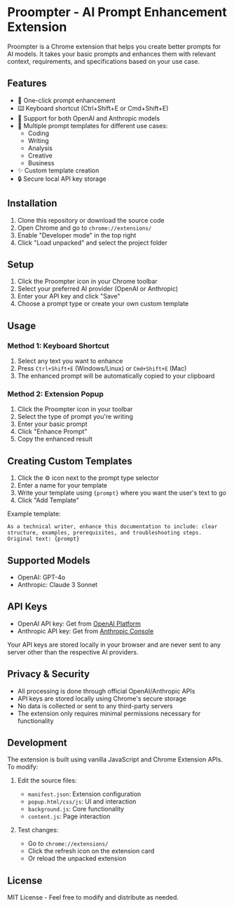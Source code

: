# Proompter - AI Prompt Enhancement Extension

Proompter is a Chrome extension that helps you create better prompts for AI models. It takes your basic prompts and enhances them with relevant context, requirements, and specifications based on your use case.

## Features

- 🚀 One-click prompt enhancement
- ⌨️ Keyboard shortcut (Ctrl+Shift+E or Cmd+Shift+E)
- 🔄 Support for both OpenAI and Anthropic models
- 📝 Multiple prompt templates for different use cases:
  - Coding
  - Writing
  - Analysis
  - Creative
  - Business
- ✨ Custom template creation
- 🔒 Secure local API key storage

## Installation

1. Clone this repository or download the source code
2. Open Chrome and go to `chrome://extensions/`
3. Enable "Developer mode" in the top right
4. Click "Load unpacked" and select the project folder

## Setup

1. Click the Proompter icon in your Chrome toolbar
2. Select your preferred AI provider (OpenAI or Anthropic)
3. Enter your API key and click "Save"
4. Choose a prompt type or create your own custom template

## Usage

### Method 1: Keyboard Shortcut
1. Select any text you want to enhance
2. Press `Ctrl+Shift+E` (Windows/Linux) or `Cmd+Shift+E` (Mac)
3. The enhanced prompt will be automatically copied to your clipboard

### Method 2: Extension Popup
1. Click the Proompter icon in your toolbar
2. Select the type of prompt you're writing
3. Enter your basic prompt
4. Click "Enhance Prompt"
5. Copy the enhanced result

## Creating Custom Templates

1. Click the ⚙️ icon next to the prompt type selector
2. Enter a name for your template
3. Write your template using `{prompt}` where you want the user's text to go
4. Click "Add Template"

Example template:
```
As a technical writer, enhance this documentation to include: clear structure, examples, prerequisites, and troubleshooting steps. Original text: {prompt}
```

## Supported Models

- OpenAI: GPT-4o
- Anthropic: Claude 3 Sonnet

## API Keys

- OpenAI API key: Get from [OpenAI Platform](https://platform.openai.com/api-keys)
- Anthropic API key: Get from [Anthropic Console](https://console.anthropic.com/)

Your API keys are stored locally in your browser and are never sent to any server other than the respective AI providers.

## Privacy & Security

- All processing is done through official OpenAI/Anthropic APIs
- API keys are stored locally using Chrome's secure storage
- No data is collected or sent to any third-party servers
- The extension only requires minimal permissions necessary for functionality

## Development

The extension is built using vanilla JavaScript and Chrome Extension APIs. To modify:

1. Edit the source files:
   - `manifest.json`: Extension configuration
   - `popup.html/css/js`: UI and interaction
   - `background.js`: Core functionality
   - `content.js`: Page interaction

2. Test changes:
   - Go to `chrome://extensions/`
   - Click the refresh icon on the extension card
   - Or reload the unpacked extension

## License

MIT License - Feel free to modify and distribute as needed. 